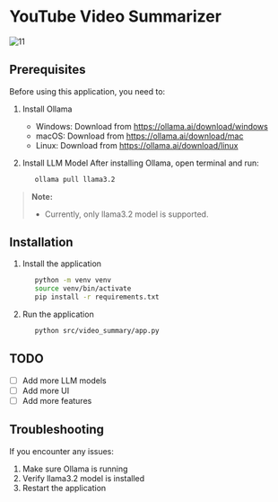 # YouTube Video Summarizer

![11](https://github.com/user-attachments/assets/6c29ba43-c35d-4a9a-be91-e2627414e320)

## Prerequisites

Before using this application, you need to:

1. Install Ollama

   - Windows: Download from https://ollama.ai/download/windows
   - macOS: Download from https://ollama.ai/download/mac
   - Linux: Download from https://ollama.ai/download/linux

2. Install LLM Model
   After installing Ollama, open terminal and run:

   ```bash
      ollama pull llama3.2
   ```

> **Note:**
>
> - Currently, only llama3.2 model is supported.

## Installation

1. Install the application

   ```bash
      python -m venv venv
      source venv/bin/activate
      pip install -r requirements.txt
   ```

2. Run the application

   ```bash
      python src/video_summary/app.py
   ```

## TODO

- [ ] Add more LLM models
- [ ] Add more UI
- [ ] Add more features

## Troubleshooting

If you encounter any issues:

1. Make sure Ollama is running
2. Verify llama3.2 model is installed
3. Restart the application
